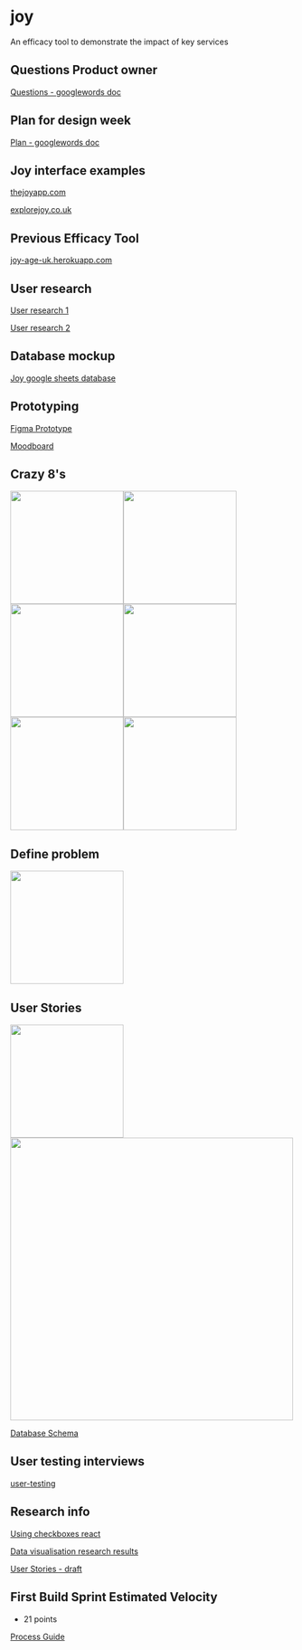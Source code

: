 # joy

An efficacy tool to demonstrate the impact of key services

## Questions Product owner 

[Questions - googlewords doc](https://docs.google.com/document/d/1AHMBpd4muYEc-Ki1Kdffsrb31EDjrS-Ou1MDVJQi-Lk/edit?usp=sharing)

## Plan for design week

[Plan - googlewords doc](https://docs.google.com/document/d/1eVwszROvm7Q8ci575emBwHVLZDQrAJGqYA1wltS-fQk/edit)

## Joy interface examples

[thejoyapp.com](https://www.thejoyapp.com/)

[explorejoy.co.uk](https://explorejoy.co.uk/)

## Previous Efficacy Tool

[joy-age-uk.herokuapp.com](http://joy-age-uk.herokuapp.com/login)

## User research

[User research 1](https://docs.google.com/forms/d/e/1FAIpQLSd8qeYzkFeVT_Zzjtn3E7m3doKLbSgdZIEILXmn8BEi-DiKEA/viewform)

[User research 2](https://docs.google.com/forms/d/e/1FAIpQLSflGceKvgvTPY758rWJZ5nnShwDCDdFMYQqy_pTPYuL4IzCSw/viewform)

## Database mockup

[Joy google sheets database](https://docs.google.com/spreadsheets/d/1R7-1iC3SsjIhLPAS4LHF4eo1Wo0rNX3UNx6eiO_hw6s/edit?ts=5e3957fc#gid=0)

## Prototyping

[Figma Prototype](https://www.figma.com/file/jUQWIh89Y683BJfg9pe169/Joy-Efficacy?node-id=0%3A1)

[Moodboard](https://www.figma.com/file/02nqBJbpepY17Ak3uXoq6O/Untitled?node-id=0%3A1)

## Crazy 8's

<img src="https://i.imgur.com/3viZtml.jpg" width="200"><img src="https://i.imgur.com/16yykBE.jpg" width="200"><img src="https://i.imgur.com/lyf0FTY.jpg" width="200"><img src="https://i.imgur.com/vxuDxr3.jpg" width="200"><img src="https://i.imgur.com/J3Zf8dx.jpg" width="200"><img src="https://i.imgur.com/qtRKZNS.jpg" width="200">

## Define problem

<img src="https://i.imgur.com/cnBHWtn.jpg" width="200">

## User Stories

<img src="https://i.imgur.com/ZYoGmJP.jpg" width="200">
<img src="https://i.imgur.com/aw19XLk.jpg" width="500">

[Database Schema](https://dbdiagram.io/d/5e383ecf9e76504e0ef0f83b)

## User testing interviews

[user-testing](https://docs.google.com/document/d/1Tg5swHZa5cezas1614hvMjziD2NItCkkbwAIAj4UtM0/edit?usp=sharing)

## Research info

[Using checkboxes react](https://stackoverflow.com/questions/50360526/how-to-access-state-of-checkboxes-in-reactjs)

[Data visualisation research results](https://docs.google.com/document/d/1DQzswMYZcc1HpxVnqLsKTLy-Jlx5ep9USFhy_UAqv2M/edit?usp=sharing)

[User Stories - draft](https://docs.google.com/document/d/1NFNn2UPRoiQl8vs_puuFhkzXUMbOtAYf9H-aScHjFQ4/edit)

## First Build Sprint Estimated Velocity 

- 21 points

[Process Guide](https://docs.google.com/document/d/1rsj6Z045ovwxx-vbf2c2zJTBEKdIINJfH4wifYhlBvs/edit)
